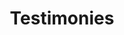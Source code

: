 ---
title: Testimonies
quotes: 
  - quote: "@JackHarner is a godamn wizard"
    by: Collin Duddy
    link: "https://twitter.com/LoboExplosivo/status/1291787282723282944"
  - quote: "big ups to our web dev @JackHarner"
    by: Bottle Rocket Hot Sauce
    link: https://twitter.com/BottleRocketHSC/status/1291809398956974081
  - quote: "i don’t know what any of this means but hire this man to build your website, dammit"
    by: Collin Duddy
    link: https://twitter.com/LoboExplosivo/status/1296262212152111110
---